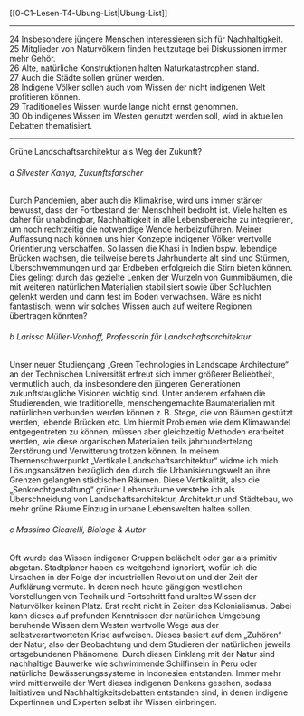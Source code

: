 [[0-C1-Lesen-T4-Ubung-List|Ubung-List]]

---

24 Insbesondere jüngere Menschen interessieren sich für Nachhaltigkeit.  
25 Mitglieder von Naturvölkern finden heutzutage bei Diskussionen immer mehr Gehör.  
26 Alte, natürliche Konstruktionen halten Naturkatastrophen stand.  
27 Auch die Städte sollen grüner werden.  
28 Indigene Völker sollen auch vom Wissen der nicht indigenen Welt profitieren können.  
29 Traditionelles Wissen wurde lange nicht ernst genommen.  
30 Ob indigenes Wissen im Westen genutzt werden soll, wird in aktuellen Debatten thematisiert.

---

Grüne Landschaftsarchitektur als Weg der Zukunft?

###### a Silvester Kanya, Zukunftsforscher  
Durch Pandemien, aber auch die Klimakrise, wird uns immer stärker bewusst, dass der Fortbestand der Menschheit bedroht ist. Viele halten es daher für unabdingbar, Nachhaltigkeit in alle Lebensbereiche zu integrieren, um noch rechtzeitig die notwendige Wende herbeizuführen. Meiner Auffassung nach können uns hier Konzepte indigener Völker wertvolle Orientierung verschaffen. So lassen die Khasi in Indien bspw. lebendige Brücken wachsen, die teilweise bereits Jahrhunderte alt sind und Stürmen, Überschwemmungen und gar Erdbeben erfolgreich die Stirn bieten können. Dies gelingt durch das gezielte Lenken der Wurzeln von Gummibäumen, die mit weiteren natürlichen Materialien stabilisiert sowie über Schluchten gelenkt werden und dann fest im Boden verwachsen. Wäre es nicht fantastisch, wenn wir solches Wissen auch auf weitere Regionen übertragen könnten?

###### b Larissa Müller-Vonhoff, Professorin für Landschaftsarchitektur  
Unser neuer Studiengang „Green Technologies in Landscape Architecture“ an der Technischen Universität erfreut sich immer größerer Beliebtheit, vermutlich auch, da insbesondere den jüngeren Generationen zukunftstaugliche Visionen wichtig sind. Unter anderem erfahren die Studierenden, wie traditionelle, menschengemachte Baumaterialien mit natürlichen verbunden werden können z. B. Stege, die von Bäumen gestützt werden, lebende Brücken etc. Um hiermit Problemen wie dem Klimawandel entgegentreten zu können, müssen aber gleichzeitig Methoden erarbeitet werden, wie diese organischen Materialien teils jahrhundertelang Zerstörung und Verwitterung trotzen können. In meinem Themenschwerpunkt „Vertikale Landschaftsarchitektur“ widme ich mich Lösungsansätzen bezüglich den durch die Urbanisierungswelt an ihre Grenzen gelangten städtischen Räumen. Diese Vertikalität, also die „Senkrechtgestaltung“ grüner Lebensräume verstehe ich als Überschneidung von Landschaftsarchitektur, Architektur und Städtebau, wo mehr grüne Räume Einzug in urbane Lebenswelten halten sollen.

###### c Massimo Cicarelli, Biologe & Autor  
Oft wurde das Wissen indigener Gruppen belächelt oder gar als primitiv abgetan. Stadtplaner haben es weitgehend ignoriert, wofür ich die Ursachen in der Folge der industriellen Revolution und der Zeit der Aufklärung vermute. In deren noch heute gängigen westlichen Vorstellungen von Technik und Fortschritt fand uraltes Wissen der Naturvölker keinen Platz. Erst recht nicht in Zeiten des Kolonialismus. Dabei kann dieses auf profunden Kenntnissen der natürlichen Umgebung beruhende Wissen dem Westen wertvolle Wege aus der selbstverantworteten Krise aufweisen. Dieses basiert auf dem „Zuhören“ der Natur, also der Beobachtung und dem Studieren der natürlichen jeweils ortsgebundenen Phänomene. Durch diesen Einklang mit der Natur sind nachhaltige Bauwerke wie schwimmende Schilfinseln in Peru oder natürliche Bewässerungssysteme in Indonesien entstanden. Immer mehr wird mittlerweile der Wert dieses indigenen Denkens gesehen, sodass Initiativen und Nachhaltigkeitsdebatten entstanden sind, in denen indigene Expertinnen und Experten selbst ihr Wissen einbringen.